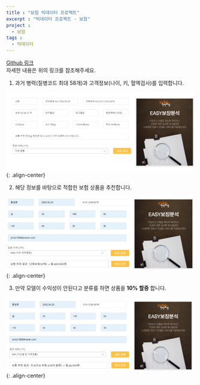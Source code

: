 ```yaml
---
title : "보험 빅데이터 프로젝트"
excerpt : "빅데이터 프로젝트 - 보험"
project :
  - 보험
tags :
  - 빅데이터
---
```


[Github 링크](https://github.com/POSCO-AI-BIG-9th-A/POSCO_Academy_A2
)  
자세한 내용은 위의 링크를 참조해주세요.   

1. 과거 병력(질병코드 최대 58개)과 고객정보(나이, 키, 혈액검사)를 입력합니다.  

![](/assets/images/recommend1.png){: .align-center}  

2. 해당 정보를 바탕으로 적합한 보험 상품을 추천합니다.  

![](/assets/images/recommend2.png){: .align-center}  

3. 만약 모델이 수익성이 안된다고 분류를 하면 상품을 **10% 할증** 합니다.  

![](/assets/images/recommend3.png){: .align-center}  

